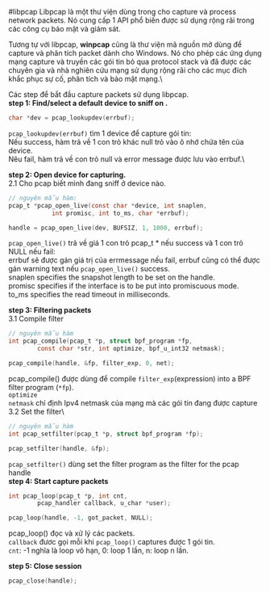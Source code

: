 #libpcap
Libpcap là một thư viện dùng trong cho capture và process network packets. Nó cung cấp 1 API phổ biến được sử dụng rộng rãi trong các công cụ bảo mật và giám sát. 

Tương tự với libpcap, **winpcap** cũng là thư viện mã nguồn mở dùng để capture và phân tích packet dành cho Windows. Nó cho phép các ứng dụng mạng capture và truyền các gói tin bỏ qua protocol stack và đã được các chuyên gia và nhà nghiên cứu mạng sử dụng rộng rãi cho các mục đích khắc phục sự cố, phân tích và bảo mật mạng.\

Các step để bắt đầu capture packets sử dụng libpcap.\
**step 1: Find/select a default device to sniff on .**
```C
char *dev = pcap_lookupdev(errbuf);
```
`pcap_lookupdev(errbuf)` tìm 1 device để capture gói tin:\
    Nếu success, hàm trả về 1 con trỏ khác null trỏ vào ô nhớ chứa tên của device.\
    Nêu fail, hàm trả về con trỏ null và error message được lưu vào errbuf.\

**step 2: Open device for capturing.**\
2.1 Cho pcap biết mình đang sniff ở device nào.
```C
// nguyên mẫu hàm:
pcap_t *pcap_open_live(const char *device, int snaplen,
            int promisc, int to_ms, char *errbuf);

handle = pcap_open_live(dev, BUFSIZ, 1, 1000, errbuf);
```
``pcap_open_live()`` trả về giá 1 con trỏ pcap_t * nếu success và 1 con trỏ NULL nếu fail:\
    errbuf sẽ được gán giá trị của errmessage nếu fail, errbuf cũng có thể được gán warning text nếu `pcap_open_live()` success.\
snaplen specifies the snapshot length to be set on the handle.\
promisc specifies if the interface is to be put into promiscuous mode.\
to_ms specifies the read timeout in milliseconds.

**step 3: Filtering packets**\
3.1 Compile filter
```C
// nguyên mẫu hàm
int pcap_compile(pcap_t *p, struct bpf_program *fp,
        const char *str, int optimize, bpf_u_int32 netmask);

pcap_compile(handle, &fp, filter_exp, 0, net);
```
pcap_compile() được dùng để compile `filter_exp`(expression) into a BPF filter program (`*fp`).\
`optimize` \
`netmask` chỉ định Ipv4 netmask của mạng mà các gói tin đang được capture
3.2 Set the filter\
```C
// nguyên mẫu hàm
int pcap_setfilter(pcap_t *p, struct bpf_program *fp);

pcap_setfilter(handle, &fp);
```
`pcap_setfilter()` dùng set the filter program as the filter for the pcap handle\
**step 4: Start capture packets**
```C
int pcap_loop(pcap_t *p, int cnt,
        pcap_handler callback, u_char *user);

pcap_loop(handle, -1, got_packet, NULL);
```
pcap_loop() đọc và xử lý các packets.\
`callback` đươc gọi mỗi khi `pcap_loop()` captures được 1 gói tin.\
`cnt`: -1 nghĩa là loop vô hạn, 0: loop 1 lần, n: loop n lần.

**step 5: Close session**
```C
pcap_close(handle);
```

